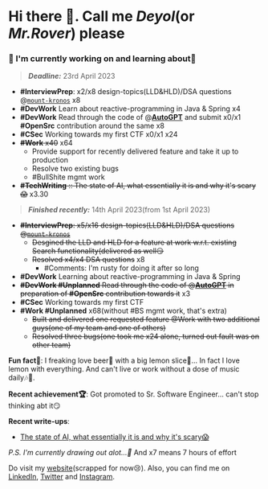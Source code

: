 # Hi there 👋. Call me _Deyol_(or _Mr.Rover_) please

### 🔨 I'm currently working on and learning about🌱

> _**Deadline:**_ 23rd April 2023

- **#InterviewPrep**: x2/x8 design-topics(LLD&HLD)/DSA questions @[`mount-kronos`](https://github.com/everrover/mount-kronos) x8
- **#DevWork** Learn about reactive-programming in Java & Spring x4
- **#DevWork** Read through the code of @**[AutoGPT](https://github.com/Significant-Gravitas/Auto-GPT)** and submit x0/x1 **#OpenSrc** contribution around the same x8
- **#CSec** Working towards my first CTF x0/x1 x24
- ~~**#Work** x40~~ x64
  - Provide support for recently delivered feature and take it up to production
  - Resolve two existing bugs
  - #BullShite mgmt work
- ~~**#TechWriting** :: The state of AI, what essentially it is and why it's scary😱~~ x3.30

> _**Finished recently:**_ 14th April 2023(from 1st April 2023)

- ~~**#InterviewPrep**: x5/x16 design-topics(LLD&HLD)/DSA questions @[`mount-kronos`](https://github.com/everrover/mount-kronos)~~
  - ~~Desgined the LLD and HLD for a feature at work w.r.t. existing Search functionality(delivered as well😏~~
  - ~~Resolved x4/x4 DSA questions~~ x8
    - #Comments: I'm rusty for doing it after so long
- **#DevWork** Learning about reactive-programming in Java & Spring
- ~~**#DevWork #Unplanned** Read through the code of @**[AutoGPT](https://github.com/Significant-Gravitas/Auto-GPT)** in preparation of **#OpenSrc** contribution towards it~~ x3
- **#CSec** Working towards my first CTF
- **#Work #Unplanned** x68(without #BS mgmt work, that's extra)
  - ~~Built and delivered one requested feature @Work with two additional guys(one of my team and one of others)~~
  - ~~Resolved three bugs(one took me x24 alone, turned out fault was on other team)~~

**Fun fact🤔**: I freaking love beer🍺 with a big lemon slice🍋... In fact I love lemon with everything. And can't live or work without a dose of music daily🎶🎵.

**Recent achievement🏆**: Got promoted to Sr. Software Engineer... can't stop thinking abt it😏

**Recent write-ups**:
- [The state of AI, what essentially it is and why it's scary😱](writeups/the_state_of_ai_and_why_its_scary.md)

_P.S. I'm currently drawing out alot...🎨_ And x7 means 7 hours of effort

Do visit my [website](https://everrover.com)(scrapped for now😢). Also, you can find me on [LinkedIn](https://in.linkedin.com/in/abhishek-deyol-44a732171), [Twitter](https://twitter.com/everrover) and [Instagram](https://www.instagram.com/everrover).
<!-- An event-driven chat application: [`smiling-octopus`](https://github.com/everrover/smiling-octopus). Looking forward to collaborate on it.😁 -->

<!--
# After website v4 is prepped']

### 🔨 I'm currently working on
- Interiew prep: DSA and associated questions. Recorded in [`mount-kronos`](https://github.com/everrover/mount-kronos)
- Studying HLD and LLD to enhance my application building skills

### 🌱 I'm currently learning about
- Elasticsearch and ELK stack - building and using search indexes
- Docker and it's uses [`fortnight-docker`](https://github.com/everrover/smiling-octopus)
- Event driven systems and architectures with Kafka & SNS/SQS

## Latest posts
- [Mutation observer with react](https://everrover.com/articles/mutation-obs-react)
- [Alien👽️ dictionary](https://everrover.com/articles/alien-dictionary)
- [Intersection ovserver with react](https://everrover.com/articles/intersection-observer)

-->

<!--
**everrover/everrover** is a ✨ _special_ ✨ repository because its `README.md` (this file) appears on your GitHub profile.

Here are some ideas to get you started:

- 🔭 I’m currently working on ...
- 🌱 I’m currently learning ...
- 👯 I’m looking to collaborate on ...
- 🤔 I’m looking for help with ...
- 💬 Ask me about ...
- 📫 How to reach me: ...
- 😄 Pronouns: ...
- ⚡ Fun fact: ...
-->
